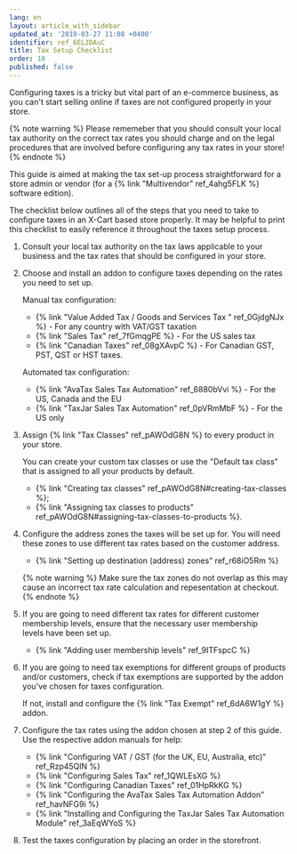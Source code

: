 ```yaml
---
lang: en
layout: article_with_sidebar
updated_at: '2019-03-27 11:08 +0400'
identifier: ref_6EL2DAuC
title: Tax Setup Checklist
order: 10
published: false
---
```


Configuring taxes is a tricky but vital part of an e-commerce business, as you can't start selling online if taxes are not configured properly in your store.

{% note warning %}
Please rememeber that you should consult your local tax authority on the correct tax rates you should charge and on the legal procedures that are involved before configuring any tax rates in your store!
{% endnote %}

This guide is aimed at making the tax set-up process straightforward for a store admin or vendor (for a {% link "Multivendor" ref_4ahg5FLK %} software edition). 


The checklist below outlines all of the steps that you need to take to configure taxes in an X-Cart based store properly. It may be helpful to print this checklist to easily reference it throughout the taxes setup process.

1. Consult your local tax authority on the tax laws applicable to your business and the tax rates that should be configured in your store. 

2. Choose and install an addon to configure taxes depending on the rates you need to set up.
   
   Manual tax configuration: 
   
   *   {% link "Value Added Tax / Goods and Services Tax " ref_0GjdgNJx %} - For any country with VAT/GST taxation
   *   {% link "Sales Tax" ref_7fGmqgPE %} - For the US sales tax
   *   {% link "Canadian Taxes" ref_08gXAvpC %} - For Canadian GST, PST, QST or HST taxes.
   
   Automated tax configuration:
   
   *   {% link "AvaTax Sales Tax Automation" ref_6880bVvi %} - For the US, Canada and the EU
   *   {% link "TaxJar Sales Tax Automation" ref_0pVRmMbF %} - For the US only

2. Assign {% link "Tax Classes" ref_pAWOdG8N %} to every product in your store.

   You can create your custom tax classes or use the "Default tax class" that is assigned to all your products by default. 
    *   {% link "Creating tax classes" ref_pAWOdG8N#creating-tax-classes %};
    *   {% link "Assigning tax classes to products" ref_pAWOdG8N#assigning-tax-classes-to-products %}.

3.  Configure the address zones the taxes will be set up for. You will need these zones to use different tax rates based on the customer address. 
    *   {% link "Setting up destination (address) zones" ref_r68iO5Rm %}
    
    {% note warning %}
    Make sure the tax zones do not overlap as this may cause an incorrect tax rate calculation and repesentation at checkout.
    {% endnote %}
    
4.  If you are going to need different tax rates for different customer membership levels, ensure that the necessary user membership levels have been set up. 
    *   {% link "Adding user membership levels" ref_9ITFspcC %}
    
5. If you are going to need tax exemptions for different groups of products and/or customers, check if tax exemptions are supported by the addon you've chosen for taxes configuration. 
   
   If not, install and configure the {% link "Tax Exempt" ref_6dA6W1gY %} addon.
    
6. Configure the tax rates using the addon chosen at step 2 of this guide. Use the respective addon manuals for help:
    *   {% link "Configuring VAT / GST (for the UK, EU, Australia, etc)" ref_Rzp45QlN %}
    *   {% link "Configuring Sales Tax" ref_1QWLEsXG %}
    *   {% link "Configuring Canadian Taxes" ref_01HpRkKG %}
    *   {% link "Configuring the AvaTax Sales Tax Automation Addon" ref_havNFG9i %}
    *   {% link "Installing and Configuring the TaxJar Sales Tax Automation Module" ref_3aEqWYoS %}

7. Test the taxes configuration by placing an order in the storefront.